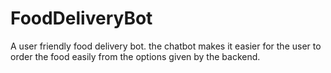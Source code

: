 # FoodDeliveryBot
A user friendly food delivery bot. the chatbot makes it easier for the user to order the food easily from the options given by the backend.
